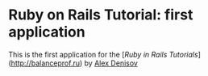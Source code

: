# Ruby on Rails Tutorial: first application

This is the first application for the [*Ruby in Rails Tutorials*] (http://balanceprof.ru) by [Alex Denisov](http://mail.balanceprof.ru)